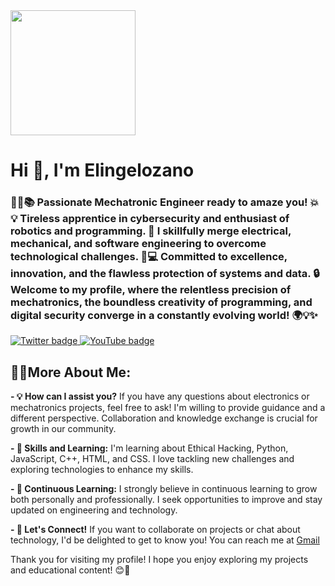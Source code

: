 <div id="header" align="left">
  <img src="https://giphy.com/gifs/13HgwGsXF0aiGY" width="200"/>
  <h1 aling="center"> Hi 👋, I'm Elingelozano</h1>
  <h3 aling="center">🔧🤖📚 Passionate Mechatronic Engineer ready to amaze you! 💥💡 Tireless apprentice in cybersecurity and enthusiast       of robotics and programming. 🚀 I skillfully merge electrical, mechanical, and software engineering to overcome technological               challenges. 💪💻 Committed to excellence, innovation, and the flawless protection of systems and data. 🔒 Welcome to my profile, 
    where the relentless precision of mechatronics, the boundless creativity of programming, and digital security converge in a constantly       evolving world! 🌍💡✨
  </h3>
</div
<div id="badges" style="text-align: center;">
  <a href="https://twitter.com/FREDERICKLOZA14" target="_blank">
    <img src="https://img.shields.io/twitter/url?url=https%3A%2F%2Ftwitter.com%2FFREDERICKLOZA14&style=piso&logo=twitter&logoColor=azul&label=TWITTER&color=abcdef"
    alt="Twitter badge" />
  </a>
  <a href="https://www.youtube.com/channel/UCUiCC8V7dfOqVDS-1pG_5tg" target="_blank">
    <img src="https://img.shields.io/youtube/channel/subscribers/UCUiCC8V7dfOqVDS-1pG_5tg?label=YouTube"
    alt="YouTube badge" />
  </a>
</div>


<p><h2> 👨‍💻More About Me: </h2></p>
<b>- 💡 How can I assist you?</b>
If you have any questions about electronics or mechatronics projects, feel free to ask! I'm willing to provide guidance and a different perspective. Collaboration and knowledge exchange is crucial for growth in our community.
  
<b>- 🔧 Skills and Learning:</b>
I'm learning about Ethical Hacking, Python, JavaScript, C++, HTML, and CSS. I love tackling new challenges and exploring technologies to enhance my skills.

<b>- 🌱 Continuous Learning:</b>
I strongly believe in continuous learning to grow both personally and professionally. I seek opportunities to improve and stay updated on engineering and technology.

<b>- 📢 Let's Connect!</b>
If you want to collaborate on projects or chat about technology, I'd be delighted to get to know you! You can reach me at [Gmail](ingfredericklozano@gmail.com)

Thank you for visiting my profile! I hope you enjoy exploring my projects and educational content! 😊🚀

